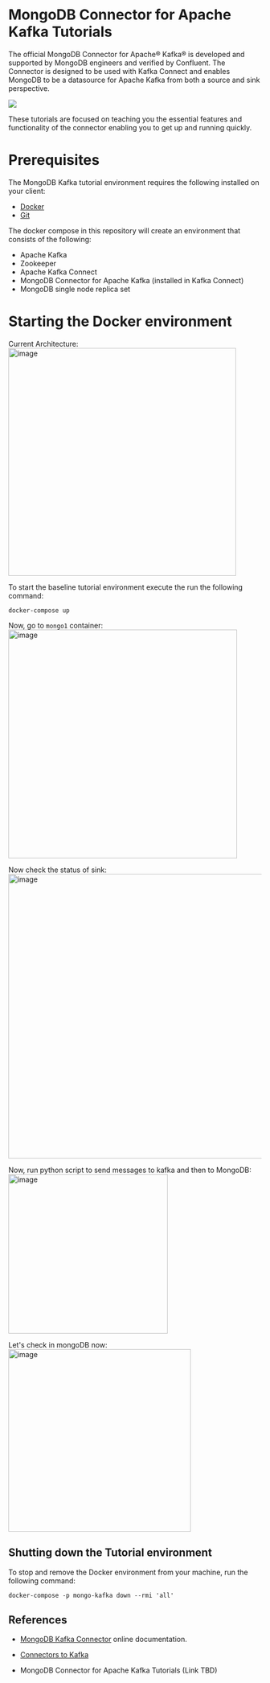 # MongoDB Connector for Apache Kafka Tutorials

The official MongoDB Connector for Apache® Kafka® is developed and supported by MongoDB engineers and verified by Confluent. The Connector is designed to be used with Kafka Connect and enables MongoDB to be a datasource for Apache Kafka from both a source and sink perspective.

![](https://webassets.mongodb.com/_com_assets/cms/mongodbkafka-hblts5yy33.png)

These tutorials are focused on teaching you the essential features and functionality of the connector enabling you to get up and running quickly.

# Prerequisites

The MongoDB Kafka tutorial environment requires the following installed on your client:

- [Docker](https://docs.docker.com/get-docker/)
- [Git]()

The docker compose in this repository will create an environment that consists of the following:

- Apache Kafka
- Zookeeper
- Apache Kafka Connect
- MongoDB Connector for Apache Kafka (installed in Kafka Connect)
- MongoDB single node replica set

# Starting the Docker environment

Current Architecture:<br/>
<img width="453" alt="image" src="https://github.com/rajeshpp/Kafka-Projects/assets/19406666/1b6d1a28-dcfd-4ad8-8811-23836944f366">


To start the baseline tutorial environment execute the run the following command:

```
docker-compose up
```

Now, go to ```mongo1``` container:<br/>
<img width="455" alt="image" src="https://github.com/rajeshpp/Kafka-Projects/assets/19406666/87583798-0e8c-4dea-8f0a-947b90b2c5ff">

Now check the status of sink:<br/>
<img width="566" alt="image" src="https://github.com/rajeshpp/Kafka-Projects/assets/19406666/183467a5-537b-4799-bb9f-2808107422b3">

Now, run python script to send messages to kafka and then to MongoDB:<br/>
<img width="317" alt="image" src="https://github.com/rajeshpp/Kafka-Projects/assets/19406666/ba70d644-2c26-4233-bf3b-ad46aa3e0658">

Let's check in mongoDB now:<br/>
<img width="363" alt="image" src="https://github.com/rajeshpp/Kafka-Projects/assets/19406666/312e951a-760a-4327-b391-4edb92e2e4ce">



## Shutting down the Tutorial environment

To stop and remove the Docker environment from your
machine, run the following command:

```
docker-compose -p mongo-kafka down --rmi 'all'
```

## References

- [MongoDB Kafka Connector](https://docs.mongodb.com/kafka-connector/current/) online documentation.

- [Connectors to Kafka](https://docs.confluent.io/home/connect/overview.html)
- MongoDB Connector for Apache Kafka Tutorials (Link TBD)
